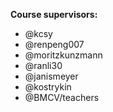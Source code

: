 **Course supervisors:**

- @kcsy
- @renpeng007
- @moritzkunzmann
- @ranli30
- @janismeyer
- @kostrykin
- @BMCV/teachers
